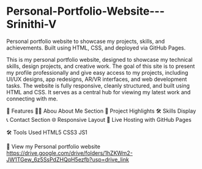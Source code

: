 # Personal-Portfolio-Website---Srinithi-V
Personal portfolio website to showcase my projects, skills, and achievements. Built using HTML, CSS, and deployed via GitHub Pages.

This is my personal portfolio website, designed to showcase my technical skills, design projects, and creative work. The goal of this site is to present my profile professionally and give easy access to my projects, including UI/UX designs, app redesigns, AR/VR interfaces, and web development tasks.
The website is fully responsive, cleanly structured, and built using HTML and CSS. It serves as a central hub for viewing my latest work and connecting with me.

📌 Features
 🧑‍💻 Abou About Me Section
 📂 Project Highlights 
 🛠️ Skills Display
 📞 Contact Section 
 🌐 Responsive Layout 
 🚀 Live Hosting with GitHub Pages

🛠️ Tools Used
 HTML5
 CSS3
 JS1
 
📌 View my Personal portfolio website
https://drive.google.com/drive/folders/1hZKWm2-JW1TGew_6z5SsPdZHQqH5ezfb?usp=drive_link
